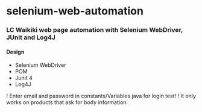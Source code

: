 # selenium-web-automation

### LC Waikiki web page automation with Selenium WebDriver, JUnit and Log4J


#### Design

* Selenium WebDriver
* POM
* Junit 4
* Log4J

! Enter email and password in constants/Variables.java for login test!
! It only works on products that ask for body information.

